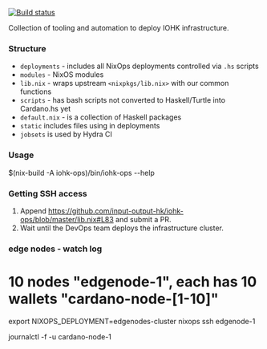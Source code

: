 [![Build status](https://badge.buildkite.com/5645abfe1411086f06a4d8cee1e3bbbbba9fb9318738f1fdb1.svg)](https://buildkite.com/input-output-hk/iohk-ops?theme=solarized)

Collection of tooling and automation to deploy IOHK infrastructure.

### Structure

- `deployments` - includes all NixOps deployments controlled via `.hs` scripts
- `modules` - NixOS modules
- `lib.nix` - wraps upstream `<nixpkgs/lib.nix>` with our common functions
- `scripts` - has bash scripts not converted to Haskell/Turtle into Cardano.hs yet
- `default.nix` - is a collection of Haskell packages
- `static` includes files using in deployments
- `jobsets` is used by Hydra CI


### Usage

   $(nix-build -A iohk-ops)/bin/iohk-ops --help


### Getting SSH access

1. Append https://github.com/input-output-hk/iohk-ops/blob/master/lib.nix#L83 and submit a PR.
2. Wait until the DevOps team deploys the infrastructure cluster.

### edge nodes - watch log
# 10 nodes "edgenode-1", each has 10 wallets "cardano-node-[1-10]"
export NIXOPS_DEPLOYMENT=edgenodes-cluster
nixops ssh edgenode-1

journalctl -f -u cardano-node-1

